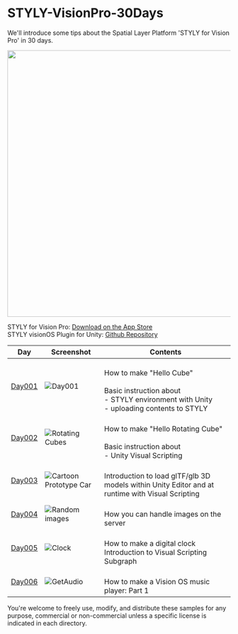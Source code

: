 # STYLY-VisionPro-30Days

We'll introduce some tips about the Spatial Layer Platform 'STYLY for Vision Pro' in 30 days. 

<img width="600" src="https://is1-ssl.mzstatic.com/image/thumb/PurpleSource116/v4/36/a6/a8/36a6a89a-d413-9487-1b6f-a1545586a583/a66fe693-dc0a-47f2-826a-305b5c81813f_ui_4k__U00281_U0029__U00281_U0029.png/960x540mv.webp">

STYLY for Vision Pro: [Download on the App Store](https://apps.apple.com/us/app/styly-for-vision-pro/id6475184828)  
STYLY visionOS Plugin for Unity: [Github Repository](https://github.com/styly-dev/STYLY-VisionOS-Plugin/)  

| Day     | Screenshot                                                                                                      | Contents                                                                                                                                 |
| ------- | --------------------------------------------------------------------------------------------------------------- | ---------------------------------------------------------------------------------------------------------------------------------------- |
| [Day001](https://github.com/styly-dev/STYLY-VisionPro-30Days/tree/main/Day001%20-%20Hello%20Cube) | ![Day001](https://github.com/styly-dev/STYLY-VisionPro-30Days/assets/387880/0a3be490-bed4-4880-b522-f3be851630b7) | <br />How to make "Hello Cube"<br /><br />Basic instruction about<br />- STYLY environment with Unity<br />- uploading contents to STYLY |
| [Day002](https://github.com/styly-dev/STYLY-VisionPro-30Days/tree/main/Day002%20-%20Hello%20Rotating%20Cube) | ![Rotating Cubes](https://github.com/styly-dev/STYLY-VisionPro-30Days/assets/387880/cd5a34b3-717f-462d-90f9-0e57176ee246) | <br />How to make "Hello Rotating Cube"<br /><br />Basic instruction about<br />- Unity Visual Scripting<br /> |
| [Day003](https://github.com/styly-dev/STYLY-VisionPro-30Days/tree/main/Day003%20-%20Load%20glTF%20glb) | ![Cartoon Prototype Car](https://github.com/styly-dev/STYLY-VisionPro-30Days/assets/387880/e853a162-ead6-40a6-b8b8-abfddb1f78e3) | <br />Introduction to load glTF/glb 3D models within Unity Editor and at runtime with Visual Scripting<br /> |
| [Day004](https://github.com/styly-dev/STYLY-VisionPro-30Days/tree/main/Day004%20-%20Display%20server%20images) | ![Random images](https://github.com/styly-dev/STYLY-VisionPro-30Days/assets/387880/ded8879b-9952-486e-8674-f18d4127c843) | <br />How you can handle images on the server<br /> |
| [Day005](/Day005%20-%20Digital%20Clock) | ![Clock](https://github.com/styly-dev/STYLY-VisionPro-30Days/assets/387880/313978ae-539f-41c6-a50d-529ed101d328) | <br />How to make a digital clock<br />Introduction to Visual Scripting Subgraph |
| [Day006](https://github.com/styly-dev/STYLY-VisionPro-30Days/tree/main/Day006%20-%20Play%20music%20on%20the%20server) | ![GetAudio](https://github.com/styly-dev/STYLY-VisionPro-30Days/assets/387880/fd82c411-40d2-4c55-8a33-63fe21114ea0) | <br />How to make a Vision OS music player: Part 1 |

You're welcome to freely use, modify, and distribute these samples for any purpose, commercial or non-commercial unless a specific license is indicated in each directory.



